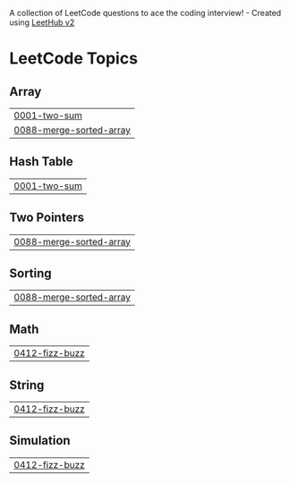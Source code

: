 A collection of LeetCode questions to ace the coding interview! - Created using [LeetHub v2](https://github.com/arunbhardwaj/LeetHub-2.0)
<!---LeetCode Topics Start-->
# LeetCode Topics
## Array
|  |
| ------- |
| [0001-two-sum](https://github.com/AftabSahil/leetcode/tree/master/0001-two-sum) |
| [0088-merge-sorted-array](https://github.com/AftabSahil/leetcode/tree/master/0088-merge-sorted-array) |
## Hash Table
|  |
| ------- |
| [0001-two-sum](https://github.com/AftabSahil/leetcode/tree/master/0001-two-sum) |
## Two Pointers
|  |
| ------- |
| [0088-merge-sorted-array](https://github.com/AftabSahil/leetcode/tree/master/0088-merge-sorted-array) |
## Sorting
|  |
| ------- |
| [0088-merge-sorted-array](https://github.com/AftabSahil/leetcode/tree/master/0088-merge-sorted-array) |
## Math
|  |
| ------- |
| [0412-fizz-buzz](https://github.com/AftabSahil/leetcode/tree/master/0412-fizz-buzz) |
## String
|  |
| ------- |
| [0412-fizz-buzz](https://github.com/AftabSahil/leetcode/tree/master/0412-fizz-buzz) |
## Simulation
|  |
| ------- |
| [0412-fizz-buzz](https://github.com/AftabSahil/leetcode/tree/master/0412-fizz-buzz) |
<!---LeetCode Topics End-->